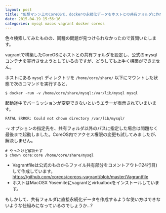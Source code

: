 ```yaml
---
layout: post
title: "仮想マシン上のCoreOSで、dockerの永続化データをホストとの共有フォルダに作成できず、権限エラーとなってしまう"
date: 2015-04-19 15:56:16
categories: mysql macos vagrant docker coreos
---
```

<p>色々検索してみたものの、同種の問題が見つけられなかったので質問いたします。</p>

<p>vagrantで構築したCoreOSにホストとの共有フォルダを設定し、公式のmysqlコンテナを実行させようとしているのですが、どうしても上手く構築ができません。</p>

<p>ホストにある <code>mysql</code> ディレクトリを <code>/home/core/share/</code> 以下にマウントした状態で次のコマンドを実行すると、</p>

<pre><code>$ docker -run -v /home/core/share/mysql:/var/lib/mysql mysql
</code></pre>

<p>起動途中でパーミッションが変更できないというエラーが表示されていまいます。</p>

<pre><code>FATAL ERROR: Could not chown directory /var/lib/mysql/
</code></pre>

<p><code>-v</code> オプションの指定先を、共有フォルダ以外のパスに指定した場合は問題なく最後まで起動しました。CoreOS内でアクセス権限の変更も試してみましたが、解決しません。</p>

<pre><code># やったけど解決せず
$ chown core:core /home/core/share/mysql
</code></pre>

<ul>
<li>Vagrantfileは公式のものからファイル共有部分をコメントアウト(124行目)して作成しています。<br>
<a href="https://github.com/coreos/coreos-vagrant/blob/master/Vagrantfile" rel="nofollow">https://github.com/coreos/coreos-vagrant/blob/master/Vagrantfile</a></li>
<li>ホストはMacOSX Yosemiteにvagrantとvirtualboxをインストールしています。</li>
</ul>

<p>もしかして、共有フォルダに直接永続化データを作成するような使い方はできないような仕組みになっているのでしょうか…?</p>
